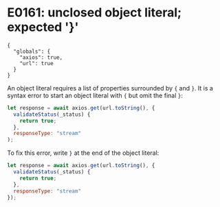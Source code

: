 # E0161: unclosed object literal; expected '}'

```config-for-examples
{
  "globals": {
    "axios": true,
    "url": true
  }
}
```

An object literal requires a list of properties surrounded by `{` and `}`. It is
a syntax error to start an object literal with `{` but omit the final `}`:

```javascript
let response = await axios.get(url.toString(), {
  validateStatus(_status) {
    return true;
  },
  responseType: "stream"
);
```


To fix this error, write `}` at the end of the object literal:

```javascript
let response = await axios.get(url.toString(), {
  validateStatus(_status) {
    return true;
  },
  responseType: "stream"
});
```
